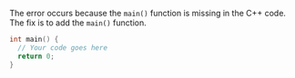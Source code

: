 The error occurs because the `main()` function is missing in the C++ code. The fix is to add the `main()` function.

```cpp
int main() {
  // Your code goes here
  return 0;
}
```
